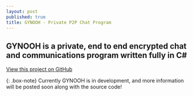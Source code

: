 ```yaml
---
layout: post
published: true
title: GYNOOH - Private P2P Chat Program
---
```

## GYNOOH is a private, end to end encrypted chat and communications program written fully in C# 
[View this project on GitHub](https://github.com/encodeous/GYNOOH)

{: .box-note}
Currently GYNOOH is in development, and more information will be posted soon along with the source code!
